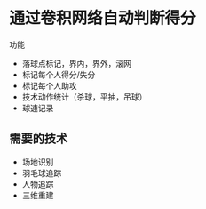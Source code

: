 # 通过卷积网络自动判断得分
功能
- 落球点标记，界内，界外，滚网
- 标记每个人得分/失分
- 标记每个人助攻
- 技术动作统计（杀球，平抽，吊球）
- 球速记录
## 需要的技术
- 场地识别
- 羽毛球追踪
- 人物追踪
- 三维重建
